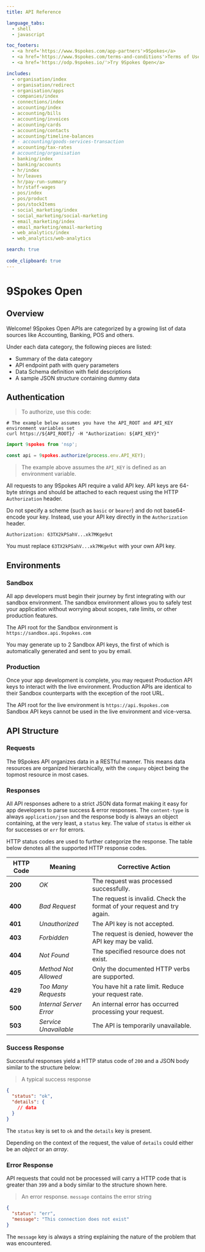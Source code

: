 ```yaml
---
title: API Reference

language_tabs:
  - shell
  - javascript

toc_footers:
  - <a href='https://www.9spokes.com/app-partners'>9Spokes</a>
  - <a href='https://www.9spokes.com/terms-and-conditions'>Terms of Use</a>
  - <a href='https://odp.9spokes.io/'>Try 9Spokes Open</a>

includes:
  - organisation/index
  - organisation/redirect
  - organisation/apps
  - companies/index
  - connections/index
  - accounting/index
  - accounting/bills
  - accounting/invoices
  - accounting/cards
  - accounting/contacts
  - accounting/timeline-balances
  # - accounting/goods-services-transaction
  - accounting/tax-rates
  # accounting/organisation
  - banking/index
  - banking/accounts
  - hr/index
  - hr/leaves
  - hr/pay-run-summary
  - hr/staff-wages
  - pos/index
  - pos/product
  - pos/stockItems
  - social_marketing/index
  - social_marketing/social-marketing
  - email_marketing/index
  - email_marketing/email-marketing
  - web_analytics/index
  - web_analytics/web-analytics

search: true
  
code_clipboard: true
---
```


# 9Spokes Open

## Overview

Welcome! 9Spokes Open APIs are categorized by a growing list of data sources like Accounting, Banking, POS and others.

Under each data category, the following pieces are listed:

* Summary of the data category
* API endpoint path with query parameters
* Data Schema definition with field descriptions
* A sample JSON structure containing dummy data

## Authentication

> To authorize, use this code:

```shell
# The example below assumes you have the API_ROOT and API_KEY environment variables set
curl https://${API_ROOT}/ -H "Authorization: ${API_KEY}"
```

```javascript
import 9spokes from 'nsp';

const api = 9spokes.authorize(process.env.API_KEY);
```

> The example above assumes the `API_KEY` is defined as an environment variable.

All requests to any 9Spokes API require a valid API key.  API keys are 64-byte strings and should be attached to each request using the HTTP `Authorization` header.

Do not specify a scheme (such as `basic` or `bearer`) and do not base64-encode your key.  Instead, use your API key directly in the `Authorization` header.

`Authorization: 63TX2kPSahV...xk7MKge9ut`

<aside class="success">
You must replace <code>63TX2kPSahV...xk7MKge9ut</code> with your own API key.
</aside>

## Environments

### Sandbox

All app developers must begin their journey by first integrating with our sandbox environment.  The sandbox environment allows you to safely test your application without worrying about scopes, rate limits, or other production features.

<aside class="notice">
The API root for the Sandbox environment is <code>https://sandbox.api.9spokes.com</code>
</aside>

You may generate up to 2 Sandbox API keys, the first of which is automatically generated and sent to you by email.

### Production

Once your app development is complete, you may request Production API keys to interact with the live environment. Production APIs are identical to their Sandbox counterparts with the exception of the root URL.

<aside class="notice">
The API root for the live environment is <code>https://api.9spokes.com</code>
</aside>

<aside class="warning">Sandbox API keys cannot be used in the live environment and vice-versa.</aside>

## API Structure

### Requests

The 9Spokes API organizes data in a RESTful manner.  This means data resources are organized hierarchically, with the `company` object being the topmost resource in most cases.

### Responses

All API responses adhere to a strict JSON data format making it easy for app developers to parse success & error responses.  The `content-type` is always `application/json` and the response body is always an object containing, at the very least, a `status` key.  The value of `status` is either `ok` for successes or `err` for errors.

HTTP status codes are used to further categorize the response.  The table below denotes all the supported HTTP response codes.

| HTTP Code | Meaning                 | Corrective Action                                                      |
| --------- | ----------------------- | ---------------------------------------------------------------------- |
| **200**   | *OK*                    | The request was processed successfully.                                |
| **400**   | *Bad Request*           | The request is invalid. Check the format of your request and try again. |
| **401**   | *Unauthorized*          | The API key is not accepted.                                           |
| **403**   | *Forbidden*             | The request is denied, however the API key may be valid.                 |
| **404**   | *Not Found*             | The specified resource does not exist.                                  |
| **405**   | *Method Not Allowed*    | Only the documented HTTP verbs are supported.                           |
| **429**   | *Too Many Requests*     | You have hit a rate limit. Reduce your request rate.                   |
| **500**   | *Internal Server Error* | An internal error has occurred processing your request.                  |
| **503**   | *Service Unavailable*   | The API is temporarily unavailable.                                     |

### Success Response

Successful responses yield a HTTP status code of `200` and a JSON body similar to the structure below:

> A typical success response

```json
{
  "status": "ok",
  "details": {
    // data
  }
}
```

The `status` key is set to `ok` and the `details` key is present.

<aside class="warning">Depending on the context of the request, the value of <code>details</code> could either be an <i>object</i> or an <i>array</i>.</aside>

<!-- <span class="api api-get" /> -->

### Error Response

API requests that could not be processed will carry a HTTP code that is greater than `399` and a body similar to the structure shown here.

> An error response.  `message` contains the error string

```json
{
  "status": "err",
  "message": "This connection does not exist"
}
```

The `message` key is always a string explaining the nature of the problem that was encountered.

